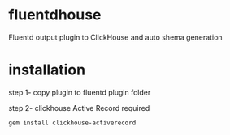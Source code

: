 # fluentdhouse
 Fluentd output plugin to ClickHouse and auto shema generation

# installation
step 1- copy plugin to fluentd plugin folder

step 2- clickhouse Active Record required

```
gem install clickhouse-activerecord
```
